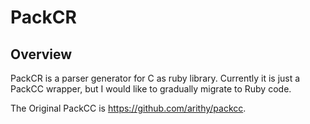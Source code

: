 # PackCR

## Overview
PackCR is a parser generator for C as ruby library.
Currently it is just a PackCC wrapper, but I would like to gradually migrate to Ruby code.

The Original PackCC is https://github.com/arithy/packcc.
